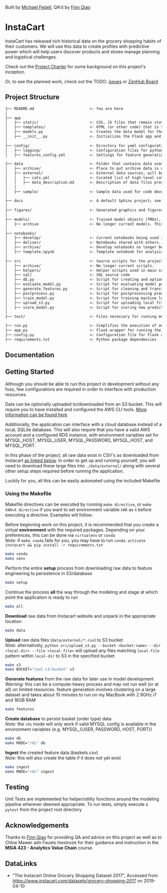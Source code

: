 Built by [Michael Fedell](https://github.com/michaelfedell), QA'd by [Finn Qiao](https://github.com/finnqiao)

# InstaCart

InstaCart has released rich historical data on the grocery shopping habits of their customers. We will use this data to create profiles with predictive power which will help users discover products and stores manage planning and logistical challenges.

Check out the [Project Charter](CHARTER.md) for some background on this project's inception.

Or, to see the planned work, check out the TODO: [issues]() or [ZenHub Board]()

## Project Structure

```txt
├── README.md                         <- You are here
│
├── app
│   ├── static/                       <- CSS, JS files that remain static
│   ├── templates/                    <- HTML (or other code) that is templated and changes based on a set of inputs
│   ├── models.py                     <- Creates the data model for the database connected to the Flask app
│   ├── __init__.py                   <- Initializes the Flask app and database connection
│
├── config/                           <- Directory for yaml configuration files for model training, scoring, etc
│   ├── logging/                      <- Configuration files for python loggers
│   ├── features_config.yml           <- Settings for feature generation

├── data                              <- Folder that contains data used or generated. Only the external/ and sample/ subdirectories are tracked by git
│   ├── archive/                      <- Place to put archive data is no longer used. Not synced with git
│   ├── external/                     <- External data sources, will be synced with git
│   │   ├── cats.yml                  <- Curated list of high-level categories by which to classify grocery aisles
│   │   ├── data_description.md       <- Description of data files provided by Instacart
│   │
│   ├── sample/                       <- Sample data used for code development and testing, will be synced with git
│
├── docs                              <- A default Sphinx project; see sphinx-doc.org for details
│
├── figures/                          <- Generated graphics and figures to be used in reporting
│
├── models/                           <- Trained model objects (TMOs), model predictions, and/or model summaries
│   ├── archive                       <- No longer current models. This directory is included in the .gitignore and is not tracked by git
│
├── notebooks/
│   ├── develop/                      <- Current notebooks being used in development.
│   ├── deliver/                      <- Notebooks shared with others.
│   ├── archive/                      <- Develop notebooks no longer being used.
│   ├── template.ipynb                <- Template notebook for analysis with useful imports and helper functions.
│
├── src                               <- Source scripts for the project
│   ├── archive/                      <- No longer current scripts.
│   ├── helpers/                      <- Helper scripts used in main src files
│   ├── sql/                          <- SQL source code
│   ├── db.py                         <- Script for creating and optionally populating database
│   ├── evaluate_model.py             <- Script for evaluating model performance
│   ├── generate_features.py          <- Script for cleaning and transforming data and generating features used in training and scoring.
│   ├── postprocess.py                <- Script for postprocessing predictions and model results
│   ├── train_model.py                <- Script for training machine learning model(s)
│   ├── upload_s3.py                  <- Script for uploading local files to an S3 bucket
│   ├── score_model.py                <- Script for scoring new predictions using a trained model
│
├── test/                             <- Files necessary for running model tests (see documentation below)

├── run.py                            <- Simplifies the execution of one or more of the src scripts
├── app.py                            <- Flask wrapper for running the model
├── config.py                         <- Configuration file for Flask app
├── requirements.txt                  <- Python package dependencies
```

## Documentation

## Getting Started

Although you should be able to run this project in development without any fuss, few configurations are required in order to interface with production resources.

Data can be optionally uploaded to/downloaded from an S3 bucket. This will require you to have installed and configured the AWS CLI tools. [More information can be found here](https://docs.aws.amazon.com/cli/latest/userguide/cli-chap-welcome.html)

Additionally, the application can interface with a cloud database instead of a local, SQLite database. This will also require that you have a valid AWS account and a configured RDS instance, with environment variables set for MYSQL_HOST, MYSQL_USER, MYSQL_PASSWORD, MYSQL_HOST, and MYSQL_PORT.

In this phase of the project, all raw data exist in CSV's as downloaded from Instacart [as linked below](##DataLinks). In order to get up and running yourself, you will need to download these large files into `./data/external/` along with several other setup steps required before running the application.

Luckily for you, all this can be easily automated using the included Makefile

### Using the Makefile

Makefile directives can be executed by running `make directive`, or `make VAR=X directive` if you want to set environment variable `VAR` as `X` before executing a directive. Examples will follow:

Before beginning work on this project, it is recommended that you create a virtual **environment** with the required packages. Depending on your preferences, this can be done via `virtualenv` or `conda`  
*Note:* if `make conda` fails for you, you may have to run `conda activate instacart && pip install -r requirements.txt`

```bash
make conda
make venv
```

Perform the entire **setup** process from downloading raw data to feature engineering to persistence in S3/database

```bash
make setup
```

Continue the process **all** the way through the modeling and stage at which point the application is ready to run

```bash
make all
```

**Download** raw data from Instacart website and unpack in the appropriate location

```bash
make data
```

**Upload** raw data files (`data/external/*.csv`) to S3 bucket  
*Note:* alternatively, `python src/upload_s3.py --bucket <bucket-name> --dir <local-dir> --file <local-file>` will upload any files matching `local-file` pattern within `local-dir` to S3 in the specified bucket

```bash
make s3
make BUCKET="cool-s3-bucket" s3
```

**Generate features** from the raw data for later use in model development  
*Warning:* this can be a compute-heavy process and may not run well (or at all) on limited resources. feature generation involves clustering on a large dataset and takes about 10 minutes to run on my MacBook with 2.9GHz i7 and 16GB RAM

```bash
make features
```

**Create database** to persist basket (order type) data  
*Note:* the `rds` mode will only work if valid MYSQL config is available in the environment variables (e.g. MYSQL_{USER, PASSWORD, HOST, PORT})

```bash
make db
make MODE="rds" db
```

**Ingest** the created feature data (baskets.csv)  
*Note:* this will also create the table if it does not yet exist

```bash
make ingest
make MODE="rds" ingest
```

## Testing

Unit Tests are implemented for helper/utility functions around the modeling pipeline wherever deemed appropriate. To run tests, simply execute `$ pytest` from the project root directory


## Acknowledgements

Thanks to [Finn Qiao](https://github.com/finnqiao) for providing QA and advice on this project as well as to Chloe Mawer adn Fausto Inestroze for their guidance and instruction in the **MSiA 423 - Analytics Value Chain** course.

## DataLinks

- "The Instacart Online Grocery Shopping Dataset 2017", Accessed from <https://www.instacart.com/datasets/grocery-shopping-2017> on 2019-04-10